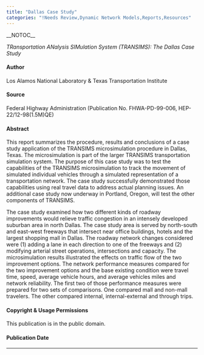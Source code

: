 ```yaml
---
title: "Dallas Case Study"
categories: "!Needs Review,Dynamic Network Models,Reports,Resources"
---
```


\_\_NOTOC\_\_

*TRansportation ANalysis SIMulation System (TRANSIMS): The Dallas Case Study*

#### Author

Los Alamos National Laboratory & Texas Transportation Institute

#### Source

Federal Highway Administration (Publication No. FHWA-PD-99-006, HEP-22/12-98(1.5M)QE)

#### Abstract

This report summarizes the procedure, results and conclusions of a case study application of the TRANSIMS microsimulation procedure in Dallas, Texas. The microsimulation is part of the larger TRANSIMS transportation simulation system. The purpose of this case study was to test the capabilities of the TRANSIMS microsimulation to track the movement of simulated individual vehicles through a simulated representation of a transportation network. The case study successfully demonstrated those capabilities using real travel data to address actual planning issues. An additional case study now underway in Portland, Oregon, will test the other components of TRANSIMS.

The case study examined how two different kinds of roadway improvements would relieve traffic congestion in an intensely developed suburban area in north Dallas. The case study area is served by north-south and east-west freeways that intersect near office buildings, hotels and the largest shopping mall in Dallas. The roadway network changes considered were (1) adding a lane in each direction to one of the freeways and (2) modifying arterial street operations, intersections and capacity. The microsimulation results illustrated the effects on traffic flow of the two improvement options. The network performance measures compared for the two improvement options and the base existing condition were travel time, speed, average vehicle hours, and average vehicles miles and network reliability. The first two of those performance measures were prepared for two sets of comparisons. One compared mall and non-mall travelers. The other compared internal, internal-external and through trips.

#### Copyright & Usage Permissions

This publication is in the public domain.

#### Publication Date

------------------------------------------------------------------------

